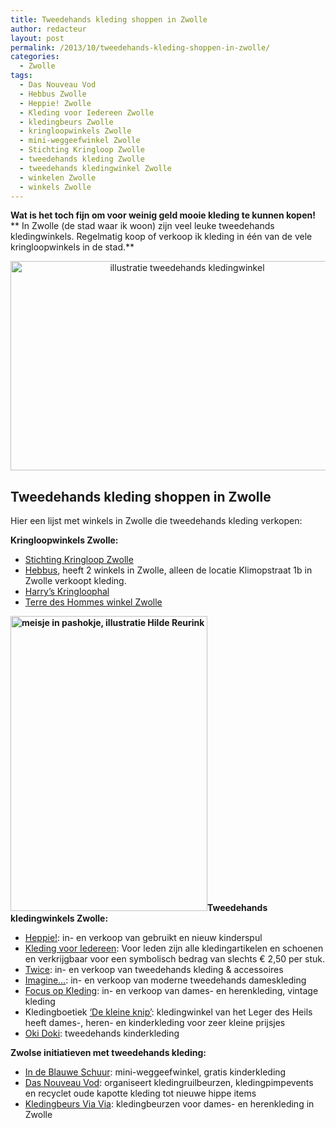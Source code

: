 ```yaml
---
title: Tweedehands kleding shoppen in Zwolle
author: redacteur
layout: post
permalink: /2013/10/tweedehands-kleding-shoppen-in-zwolle/
categories:
  - Zwolle
tags:
  - Das Nouveau Vod
  - Hebbus Zwolle
  - Heppie! Zwolle
  - Kleding voor Iedereen Zwolle
  - kledingbeurs Zwolle
  - kringloopwinkels Zwolle
  - mini-weggeefwinkel Zwolle
  - Stichting Kringloop Zwolle
  - tweedehands kleding Zwolle
  - tweedehands kledingwinkel Zwolle
  - winkelen Zwolle
  - winkels Zwolle
---
```

**Wat is het toch fijn om voor weinig geld mooie kleding te kunnen kopen!**  
** In Zwolle (de stad waar ik woon) zijn veel leuke tweedehands kledingwinkels. Regelmatig koop of verkoop ik kleding in één van de vele kringloopwinkels in de stad.**

<p style="text-align: center;">
  <img class="aligncenter size-full wp-image-4650" title="tweedehands kledingwinkel, illustratie Hilde Reurink" src="/wordpress/wp-content/uploads/2013/10/illustratie-tweedehands-kledingwinkel.jpg" alt="illustratie tweedehands kledingwinkel" width="550" height="335" />
</p>

<h2 style="text-align: left;">
  Tweedehands kleding shoppen in Zwolle
</h2>

Hier een lijst met winkels in Zwolle die tweedehands kleding verkopen:

**Kringloopwinkels Zwolle:**

  * <a title="website van Stichting Kringloop Zwolle" href="http://www.kringloopzwolle.nl/" target="_blank">Stichting Kringloop Zwolle</a>
  * <a title="website Kringloopwinkel Hebbus Zwolle" href="http://www.hebbuszwolle.nl" target="_blank">Hebbus</a>, heeft 2 winkels in Zwolle, alleen de locatie Klimopstraat 1b in Zwolle verkoopt kleding.
  * <a title="website Harry's Kringloophal Zwolle" href="http://harryskringloophal.nl/" target="_blank">Harry&#8217;s Kringloophal</a>
  * <a title="website Terre des Hommes winkel Zwolle" href="http://www.terredeshommes.nl/winkels/item?shop_id=24" target="_blank">Terre des Hommes winkel Zwolle</a>

**<img class=" wp-image-4692 alignright" title="meisje in pashokje, illustratie Hilde Reurink" src="/wordpress/wp-content/uploads/2013/10/illustratie-meisje-achter-paskamergordijn.jpg" alt="meisje in pashokje, illustratie Hilde Reurink" width="315" height="472" />Tweedehands kledingwinkels Zwolle:**

  * <a title="website Heppie! Zwolle" href="http://www.heppiezwolle.nl/" target="_blank">Heppie!</a>: in- en verkoop van gebruikt en nieuw kinderspul
  * <a title="meer info op de website van Kleding voor Iedereen" href="http://www.kledingvooriedereen.eu/" target="_blank">Kleding voor Iedereen</a>: Voor leden zijn alle kledingartikelen en schoenen en verkrijgbaar voor een symbolisch bedrag van slechts € 2,50 per stuk.
  * <a title="website Twice tweedehands kleding Zwolle" href="http://twiceshop.nl/" target="_blank">Twice</a>: in- en verkoop van tweedehands kleding & accessoires
  * <a title="website Imagine... Zwolle" href="http://www.imaginemodemetervaring.nl/" target="_blank">Imagine&#8230;</a>: in- en verkoop van moderne tweedehands dameskleding
  * <a title="website Focus op Kleding Zwolle" href="http://www.focuszwolle.nl/?pagina=aktiviteiten&id=93" target="_blank">Focus op Kleding</a>: in- en verkoop van dames- en herenkleding, vintage kleding
  * Kledingboetiek <a title="website kledingboetiek De kleine knip Zwolle, winkel van het Leger des Heils" href="http://korpszwolle.legerdesheils.nl/kledingboetiek-%E2%80%98de-kleine-knip%E2%80%99" target="_blank">&#8216;De kleine knip&#8217;</a>: kledingwinkel van het Leger des Heils heeft dames-, heren- en kinderkleding voor zeer kleine prijsjes
  * <a title="website Oki Doki Zwolle" href="http://www.okidokizwolle.nl/index.php?pagina=welkom" target="_blank">Oki Doki</a>: tweedehands kinderkleding

**Zwolse initiatieven met tweedehands kleding:**

  * <a title="Facebook pagina mini-weggeefwinkel Zwolle" href="http://www.facebook.com/deblauweschuur.meupelenberg" target="_blank">In de Blauwe Schuur</a>: mini-weggeefwinkel, gratis kinderkleding
  * <a title="Das Nouveau Vod organiseert kledingruilbeurzen, kledingpimpevents en recyclet oude kleding tot hippe kleding" href="http://www.dasnouveauvod.nl/" target="_blank">Das Nouveau Vod</a>: organiseert kledingruilbeurzen, kledingpimpevents en recyclet oude kapotte kleding tot nieuwe hippe items
  * <a title="website kledingbeurs Via Via Zwolle" href="http://kledingbeursviavia.nl/" target="_blank">Kledingbeurs Via Via</a>: kledingbeurzen voor dames- en herenkleding in Zwolle

&nbsp;
